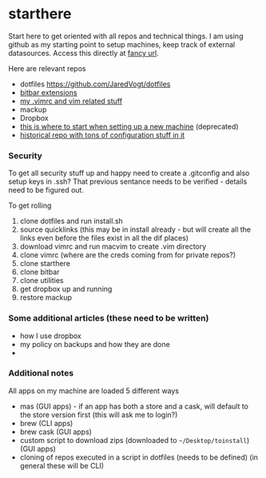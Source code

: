 # starthere
Start here to get oriented with all repos and technical things. I am using github as my starting point to setup machines, keep track of external datasources. Access this directly at [fancy url](https://place.test.com).

Here are relevant repos
* dotfiles https://github.com/JaredVogt/dotfiles
* [bitbar extensions](https://github.com/JaredVogt/bitbar)
* [my .vimrc and vim related stuff](https://github.com/JaredVogt/vimrc)
* mackup
* Dropbox
* [this is where to start when setting up a new machine](https://github.com/JaredVogt/kickit) (deprecated)
* [historical repo with tons of configuration stuff in it](https://github.com/JaredVogt/.config)


### Security
To get all security stuff up and happy need to create a .gitconfig and also setup keys in .ssh? That previous sentance needs to be verified - details need to be figured out. 


To get rolling
1. clone dotfiles and run install.sh
2. source quicklinks (this may be in install already - but will create all the links even before the files exist in all the dif places)
1. download vimrc and run macvim to create .vim directory
2. clone vimrc  (where are the creds coming from for private repos?)
3. clone starthere
2. clone bitbar
3. clone utilities
4. get dropbox up and running
5. restore mackup



### Some additional articles (these need to be written)

* how I use dropbox
* my policy on backups and how they are done
* 


### Additional notes

All apps on my machine are loaded 5 different ways
* mas (GUI apps) - if an app has both a store and a cask, will default to the store version first (this will ask me to login?)
* brew (CLI apps)
* brew cask (GUI apps)
* custom script to download zips (downloaded to `~/Desktop/toinstall`) (GUI apps)
* cloning of repos executed in a script in dotfiles (needs to be defined) (in general these will be CLI)
